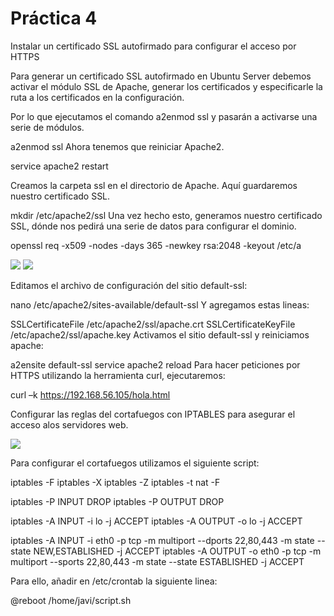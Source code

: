 **Práctica 4**
==============

Instalar un certificado SSL autofirmado para configurar el acceso por HTTPS

Para generar un certificado SSL autofirmado en Ubuntu Server debemos activar el módulo SSL de Apache, generar los certificados y especificarle la ruta a los certificados en la configuración.

Por lo que ejecutamos el comando a2enmod ssl y pasarán a activarse una serie de módulos.

a2enmod ssl
Ahora tenemos que reiniciar Apache2.

service apache2 restart

Creamos la carpeta ssl en el directorio de Apache. Aquí guardaremos nuestro certificado SSL.

mkdir /etc/apache2/ssl
Una vez hecho esto, generamos nuestro certificado SSL, dónde nos pedirá una serie de datos para configurar el dominio.

openssl req -x509 -nodes -days 365 -newkey rsa:2048 -keyout /etc/a

<img src="https://github.com/javigarridom95/SWAP/P4/blob/master/imagenes/img1.png">

<img src="https://github.com/javigarridom95/SWAP/P4/blob/master/imagenes/img2.png">

Editamos el archivo de configuración del sitio default-ssl:

nano /etc/apache2/sites-available/default-ssl
Y agregamos estas lineas:

SSLCertificateFile /etc/apache2/ssl/apache.crt 
SSLCertificateKeyFile /etc/apache2/ssl/apache.key
Activamos el sitio default-ssl y reiniciamos apache:

a2ensite default-ssl 
service apache2 reload
Para hacer peticiones por HTTPS utilizando la herramienta curl, ejecutaremos:

curl –k https://192.168.56.105/hola.html


Configurar las reglas del cortafuegos con IPTABLES para asegurar el acceso alos servidores web.

<img src="https://github.com/javigarridom95/SWAP/P4/blob/master/imagenes/img3.png">

Para configurar el cortafuegos utilizamos el siguiente script:

iptables -F
iptables -X
iptables -Z
iptables -t nat -F

iptables -P INPUT DROP
iptables -P OUTPUT DROP

iptables -A INPUT -i lo -j ACCEPT
iptables -A OUTPUT -o lo -j ACCEPT

iptables -A INPUT -i eth0 -p tcp -m multiport --dports 22,80,443 -m state --state NEW,ESTABLISHED -j ACCEPT
iptables -A OUTPUT -o eth0 -p tcp -m multiport --sports 22,80,443 -m state --state ESTABLISHED -j ACCEPT


Para ello, añadir en /etc/crontab la siguiente linea:

@reboot /home/javi/script.sh




